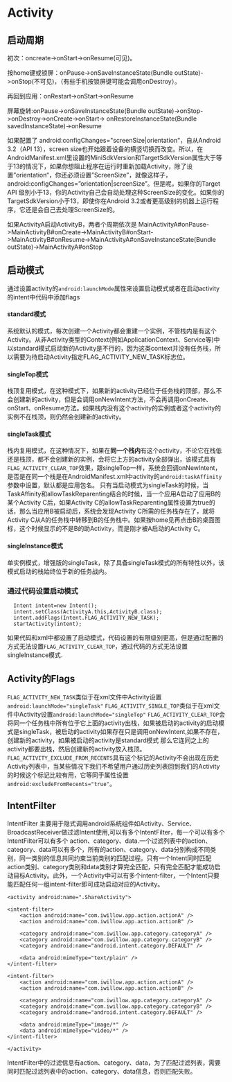 # Activity

## 启动周期

初次：oncreate->onStart->onResume(可见)。

按home键或锁屏：onPause->onSaveInstanceState(Bundle outState)->onStop(不可见)，（有些手机按锁屏键可能会调用onDestroy）。

再回到应用：onRestart->onStart->onResume

屏幕旋转:onPause->onSaveInstanceState(Bundle outState)->onStop->onDestroy->onCreate->onStart-> onRestoreInstanceState(Bundle savedInstanceState)->onResume

如果配置了 android:configChanges="screenSize|orientation"，自从Android 3.2（API 13），screen size也开始跟着设备的横竖切换而改变。所以，在AndroidManifest.xml里设置的MiniSdkVersion和TargetSdkVersion属性大于等于13的情况下，如果你想阻止程序在运行时重新加载Activity，除了设置”orientation“，你还必须设置”ScreenSize”，就像这样子，android:configChanges=”orientation|screenSize”。但是呢，如果你的Target API 级别小于13，你的Activity自己会自动处理这种ScreenSize的变化。如果你的TargetSdkVersion小于13，即使你在Android 3.2或者更高级别的机器上运行程序，它还是会自己去处理ScreenSize的。

如果ActivityA启动ActivityB，两者个周期依次是
MainActivityA#onPause->MainActivityB#onCreate->MainActivityB#onStart->MainActivityB#onResume->MainActivityA#onSaveInstanceState(Bundle outState)->MainActivityA#onStop


## 启动模式
通过设置activity的`android:launchMode`属性来设置启动模式或者在启动activity的intent中代码中添加flags

#### standard模式
系统默认的模式，每次创建一个Activity都会重建一个实例，不管栈内是有这个Activity。从非Activity类型的Context(例如ApplicationContext、Service等)中以standard模式启动新的Activity是不行的，因为这类context并没有任务栈，所以需要为待启动Activity指定FLAG_ACTIVITY_NEW_TASK标志位。

#### singleTop模式
栈顶复用模式，在这种模式下，如果新的activity已经位于任务栈的顶部，那么不会创建新的activity，但是会调用onNewIntent方法，不会再调用onCreate、onStart、onResume方法。如果栈内没有这个activity的实例或者这个activity的实例不在栈顶，则仍然会创建新的activity。

#### singleTask模式
栈内复用模式，在这种情况下，如果在**同一个栈内**有这个activity，不论它在栈低还是栈顶，都不会创建新的实例，会将它上方的activity全部弹出，该模式具有`FLAG_ACTIVITY_CLEAR_TOP`效果，跟singleTop一样，系统会回调onNewIntent，是否是在同一个栈是在AndroidManifest.xml中activity的`android:taskAffinity`参数中设置，默认都是应用包名。
只有当启动模式为singleTask的时候，当TaskAffinity和allowTaskReparenting结合的时候，当一个应用A启动了应用B的某个Activity C后，如果Activity C的allowTaskReparenting属性设置为true的话，那么当应用B被启动后，系统会发现Activity C所需的任务栈存在了，就将Activity C从A的任务栈中转移到B的任务栈中。如果按home见再点击B的桌面图标，这个时候显示的不是B的助Activity，而是刚才被A启动的Activity C。

#### singleInstance模式

单实例模式，增强版的singleTask，除了具备singleTask模式的所有特性以外，该模式启动的栈始终位于新的任务战内。

### 通过代码设置启动模式

```
  Intent intent=new Intent();
  intent.setClass(ActivityA.this,ActivityB.class);
  intent.addFlags(Intent.FLAG_ACTIVITY_NEW_TASK);
  startActivity(intent);
```
如果代码和xml中都设置了启动模式，代码设置的有限级别更高，但是通过配置的方式无法设置`FLAG_ACTIVITY_CLEAR_TOP`，通过代码的方式无法设置singleInstance模式.
## Activity的Flags
`FLAG_ACTIVITY_NEW_TASK`类似于在xml文件中Activity设置`android:launchMode="singleTask"`
`FLAG_ACTIVITY_SINGLE_TOP`类似于在xml文件中Activity设置`android:launchMode="singleTop"`
`FLAG_ACTIVITY_CLEAR_TOP`会将同一个任务栈中所有位于它上面的activity出栈，如果被启动的activity的启动模式是singleTask，被启动的activity如果存在只是调用onNewIntent,如果不存在，创建新的activity，如果被启动的activity是standard模式
那么它连同之上的activity都要出栈，然后创建新的activity放入栈顶。
`FLAG_ACTIVITY_EXCLUDE_FROM_RECENTS`具有这个标记的Activity不会出现在历史Activity列表中，当某些情况下我们不希望用户通过历史列表回到我们的Activity的时候这个标记比较有用，它等同于属性设置`android:excludeFromRecents="true"`。


## IntentFilter
IntentFilter 主要用于隐式调用android系统组件如Activity、Service、BroadcastReceiver做过滤Intent使用,可以有多个IntentFilter，每一个可以有多个IntentFilter可以有多个
action、category、data.一个过滤列表中的action、category、data可以有多个，所有的action、category、data分别构成不同类别，同一类别的信息共同约束当前类别的匹配过程。只有一个Intent同时匹配action类别、category类别和data类别才算完全匹配，只有完全匹配才能成功启动目标Activity。此外，一个Activity中可以有多个intent-filter，一个Intent只要能匹配任何一组intent-filter即可成功启动对应的Activity。
```
<activity android:name=".ShareActivity">

<intent-filter>
    <action android:name="com.iwillow.app.action.actionA" />
    <action android:name="com.iwillow.app.action.actionB" />

    <category android:name="com.iwillow.app.category.categoryA" />
    <category android:name="com.iwillow.app.category.categoryB" />
    <category android:name="android.intent.category.DEFAULT" />

    <data android:mimeType="text/plain" />
</intent-filter>

<intent-filter>
    <action android:name="com.iwillow.app.action.actionA" />
    <action android:name="com.iwillow.app.action.actionB" />

    <category android:name="com.iwillow.app.category.categoryA" />
    <category android:name="com.iwillow.app.category.categoryB" />
    <category android:name="android.intent.category.DEFAULT" />

    <data android:mimeType="image/*" />
	<data android:mimeType="video/*" />
</intent-filter>

</activity>
```
IntentFilter中的过滤信息有action、category、data，为了匹配过滤列表，需要同时匹配过滤列表中的action、category、data信息，否则匹配失败。
